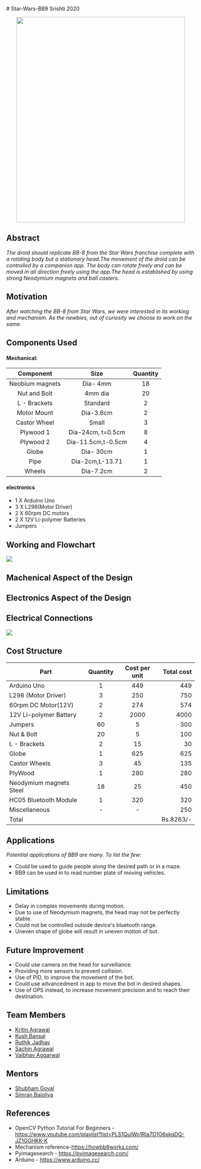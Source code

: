 <p align="justify">
# Star-Wars-BB9
Srishti 2020

<p align="center">
  <img width="450" height="550" src="https://vignette.wikia.nocookie.net/starwars/images/6/68/BB8-Fathead.png/revision/latest/scale-to-width-down/500?cb=20161108050455.jpeg">
</p>

## Abstract
*The droid should replicate BB-8 from the Star Wars franchise complete with a rotating body but a stationary head.The movement of the droid can be controlled by a companion app. The body can rotate freely and can be moved in all direction freely using the app.The head is established by using strong Neodymium magnets and ball casters.* 


## Motivation
*After watching the BB-8 from Star Wars, we were interested in its working and mechanism. As the newbies, out of curiosity we choose to work on the same.*

## Components Used
#### Mechanical:

|       Component      |                         Size                        | Quantity |
|:--------------------:|:---------------------------------------------------:|:--------:|
| Neobium magnets      |                      Dia- 4mm                       |    18    |
|     Nut and Bolt     |                       4mm dia                       |    20    |
|     L - Brackets     |                       Standard                      |     2    |
|     Motor Mount      |                      Dia-3.6cm                      |     2    |
|     Castor Wheel     |                        Small                        |     3    |
|       Plywood 1      |                  Dia-24cm, t=0.5cm                  |     8    |
|       Plywood 2      |                  Dia-11.5cm,t-0.5cm                 |     4    |
|      Globe           |                      Dia- 30cm                      |     1    |  
|      Pipe            |                  Dia-2cm,L-13.71                    |     1    |
|      Wheels          |                        Dia-7.2cm                    |     2    |

#### electronics
* 1 X Arduino Uno
* 3 X L298(Motor Driver)
* 2 X 60rpm DC motors
* 2 X 12V Li-polymer Batteries
* Jumpers
## Working and Flowchart

<img src="https://i.imgur.com/RjfrX5S.png">

## Machenical Aspect of the Design

## Electronics Aspect of the Design

## Electrical Connections

<img src="https://i.ytimg.com/vi/Tiz3pcnw8FE/maxresdefault.jpg">

## Cost Structure

| Part                     | Quantity | Cost per unit | Total cost |
|--------------------------|:--------:|:-------------:|-----------:|
| Arduino Uno              |      1   |        449    |       449  |
| L298  (Motor Driver)     |      3   |        250    |       750  |
| 60rpm DC Motor(12V)      |      2   |        274    |       574  |
| 12V Li-polymer Battery   |      2   |       2000    |       4000 |
| Jumpers                  |     60   |         5     |        300 |
| Nut & Bolt               |     20   |         5     |        100 |
| L - Brackets             |      2   |        15     |         30 |
| Globe                    |      1   |        625    |        625 |
| Castor Wheels            |      3   |         45    |        135 |
| PlyWood                  |      1   |        280    |        280 |
| Neodymium magnets Steel  |      18  |        25     |        450 |
| HC05 Bluetooth Module    |      1   |       320     |        320 |   
| Miscellaneous            |      -   |          -    |        250 |
| Total                    |          |               |  Rs.8263/- |

## Applications
*Potential applications of BB9 are many. To list the few:*
* Could be used to guide people along the desired path or in a maze. 
* BB9 can be used in to read number plate of moving vehicles.

## Limitations
* Delay in complex movements during motion.
* Due to use of Neodymium magnets, the head may not be perfectly stable.
* Could not be controlled outside device's bluetooth range.
* Uneven shape of globe will result in uneven motion of bot.

## Future Improvement
* Could use camera on the head for survelliance.
* Providing more sensors to prevent collision.
* Use of PID, to improve the movement of the bot.
* Could use advancedment in app to move the bot in desired shapes.
* Use of GPS instead, to increase movement precision and to reach their destination.    

## Team Members
* <a href="https://github.com/Kritin02/">Kritin Agrawal</a>
* <a href="https://github.com/kushBansal/">Kush Bansal</a>
* <a href="https://github.com/RUTHIK-DROID0909">Ruthik Jadhav</a>
* <a href="https://github.com/sachin-ag">Sachin Agrawal</a>
* <a href="https://github.com/VaibhavAgg2001">Vaibhav Aggarwal</a>

## Mentors
* <a href="https://github.com/shubham491981/">Shubham Goyal</a> 
* <a href="https://github.com/Simran-A1">Simran Bajoliya</a>

## References
* OpenCV Python Tutorial For Beginners - https://www.youtube.com/playlist?list=PLS1QulWo1RIa7D1O6skqDQ-JZ1GGHKK-K
* Mechanism reference-https://howbb8works.com/
* Pyimagesearch - https://pyimagesearch.com/
* Arduino - https://www.arduino.cc/
</p>
